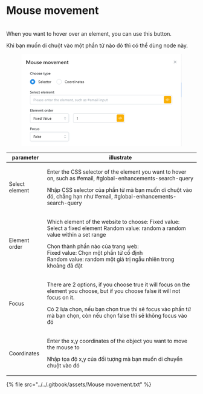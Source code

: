 # Mouse movement

\
When you want to hover over an element, you can use this button.

Khi bạn muốn di chuột vào một phần tử nào đó thì có thể dùng node này.

<figure><img src="../../.gitbook/assets/Mouse movement.png" alt=""><figcaption></figcaption></figure>

| parameter      | illustrate                                                                                                                                                                                                                                                                                            |
| -------------- | ----------------------------------------------------------------------------------------------------------------------------------------------------------------------------------------------------------------------------------------------------------------------------------------------------- |
| Select element | <p>Enter the CSS selector of the element you want to hover on, such as #email, #global-enhancements-search-query</p><p>Nhập CSS selector của phần tử mà bạn muốn di chuột vào đó, chẳng hạn như #email, #global-enhancements-search-query</p>                                                         |
| Element order  | <p>Which element of the website to choose: Fixed value: Select a fixed element Random value: random a random value within a set range</p><p></p><p>Chọn thành phần nào của trang web:<br>Fixed value: Chọn một phần tử cố định<br>Random value: random một giá trị ngẫu nhiên trong khoảng đã đặt</p> |
| Focus          | <p>There are 2 options, if you choose true it will focus on the element you choose, but if you choose false it will not focus on it.</p><p>Có 2 lựa chọn, nếu bạn chọn true thì sẽ focus vào phần tử mà bạn chọn, còn nếu chọn false thì sẽ không focus vào đó</p>                                    |
| Coordinates    | <p>Enter the x,y coordinates of the object you want to move the mouse to</p><p>Nhập tọa độ x,y của đối tượng mà bạn muốn di chuyển chuột vào đó</p>                                                                                                                                                   |



{% file src="../../.gitbook/assets/Mouse movement.txt" %}
